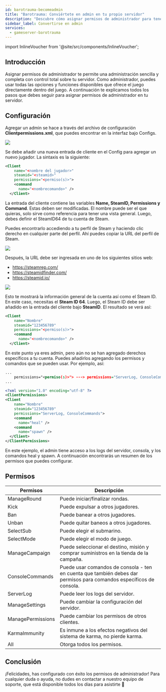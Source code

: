 ```yaml
---
id: barotrauma-becomeadmin
title: "Barotrauma: Conviértete en admin en tu propio servidor"
description: "Descubre cómo asignar permisos de administrador para tener control total del servidor y gestión fluida dentro del juego → Aprende más ahora"
sidebar_label: Convertirse en admin
services:
  - gameserver-barotrauma
---
```


import InlineVoucher from '@site/src/components/InlineVoucher';

## Introducción
Asignar permisos de administrador te permite una administración sencilla y completa con control total sobre tu servidor. Como administrador, puedes usar todas las opciones y funciones disponibles que ofrece el juego directamente dentro del juego. A continuación te explicamos todos los pasos que debes seguir para asignar permisos de administrador en tu servidor.  
<InlineVoucher />

## Configuración
Agregar un admin se hace a través del archivo de configuración **Clientpermissions.xml**, que puedes encontrar en la interfaz bajo Configs.

![](https://screensaver01.zap-hosting.com/index.php/s/oJNTozXz9YW8sjG/preview)


Se debe añadir una nueva entrada de cliente en el Config para agregar un nuevo jugador. La sintaxis es la siguiente:

```xml
<Client
    name="<nombre del jugador>"
    steamid="<steamid>"
    permissions="<permiso(s)>">
    <command
      name="<nombrecomando>" />
  </Client>
```



La entrada del cliente contiene las variables **Name, SteamID, Permissions y Command**. Estas deben ser modificadas. El nombre puede ser el que quieras, solo sirve como referencia para tener una vista general. Luego, debes definir el SteamID64 de tu cuenta de Steam.

Puedes encontrarlo accediendo a tu perfil de Steam y haciendo clic derecho en cualquier parte del perfil. Ahí puedes copiar la URL del perfil de Steam.



![](https://screensaver01.zap-hosting.com/index.php/s/C3nfdjemxkjZH5n/preview)



Después, la URL debe ser ingresada en uno de los siguientes sitios web:

- https://steamrep.com/
- https://steamidfinder.com/
- https://steamid.io/

![](https://screensaver01.zap-hosting.com/index.php/s/asnbFc4JDifdSHn/preview)



Esto te mostrará la información general de la cuenta así como el Steam ID. En este caso, necesitas el **Steam ID 64**. Luego, el Steam ID debe ser añadido en la entrada del cliente bajo **SteamID**. El resultado se verá así: 

```xml
<Client
    name="Nombre"
    steamid="123456789"
    permissions="<permiso(s)>">
    <command
      name="<nombrecomando>" />
  </Client>
```



En este punto ya eres admin, pero aún no se han agregado derechos específicos a tu cuenta. Puedes añadirlos agregando los permisos y comandos que se pueden usar. Por ejemplo, así:

```xml
...
    permissions="<permiso(s)>"> ---> permissions="ServerLog, ConsoleCommands">
...
```

```xml
<?xml version="1.0" encoding="utf-8" ?>
<ClientPermissions> 
<Client
    name="Nombre"
    steamid="123456789"
    permissions="ServerLog, ConsoleCommands">
    <command
      name="heal" />
    <command
      name="spawn" />
  </Client>
</ClientPermissions>
```



En este ejemplo, el admin tiene acceso a los logs del servidor, consola, y los comandos heal y spawn. A continuación encontrarás un resumen de los permisos que puedes configurar.



## Permisos

| Permisos         | Descripción                                                  |
| ---------------- | ------------------------------------------------------------ |
| ManageRound      | Puede iniciar/finalizar rondas.                              |
| Kick             | Puede expulsar a otros jugadores.                            |
| Ban              | Puede banear a otros jugadores.                              |
| Unban            | Puede quitar baneos a otros jugadores.                       |
| SelectSub        | Puede elegir el submarino.                                   |
| SelectMode       | Puede elegir el modo de juego.                               |
| ManageCampaign   | Puede seleccionar el destino, misión y comprar suministros en la tienda de la campaña. |
| ConsoleCommands  | Puede usar comandos de consola - ten en cuenta que también debes dar permisos para comandos específicos de consola. |
| ServerLog        | Puede leer los logs del servidor.                            |
| ManageSettings   | Puede cambiar la configuración del servidor.                |
| ManagePermissions| Puede cambiar los permisos de otros clientes.                |
| KarmaImmunity    | Es inmune a los efectos negativos del sistema de karma, no pierde karma. |
| All              | Otorga todos los permisos.                                   |



## Conclusión

¡Felicidades, has configurado con éxito los permisos de administrador! Para cualquier duda o ayuda, no dudes en contactar a nuestro equipo de soporte, que está disponible todos los días para asistirte 🙂 

<InlineVoucher />